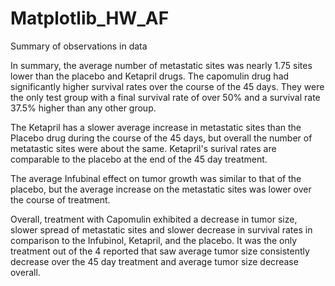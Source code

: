 # Matplotlib_HW_AF

Summary of observations in data


In summary, the average number of metastatic sites was nearly 1.75 sites lower than the placebo and Ketapril drugs. The capomulin drug had significantly higher survival rates over the course of the 45 days. They were the only test group with a final survival rate of over 50% and a survival rate 37.5% higher than any other group. 

The Ketapril has a slower average increase in metastatic sites than the Placebo drug during the course of the 45 days, but overall the number of metatastic sites were about the same. Ketapril's surival rates are comparable to the placebo at the end of the 45 day treatment.

The average Infubinal effect on tumor growth was similar to that of the placebo, but the average increase on the metastatic sites was lower over the course of treatment.

Overall, treatment with Capomulin exhibited a decrease in tumor size, slower spread of metastatic sites and slower decrease in survival rates in comparison to the Infubinol, Ketapril, and the placebo. It was the only treatment out of the 4 reported that saw average tumor size consistently decrease over the 45 day treatment and average tumor size decrease overall. 
